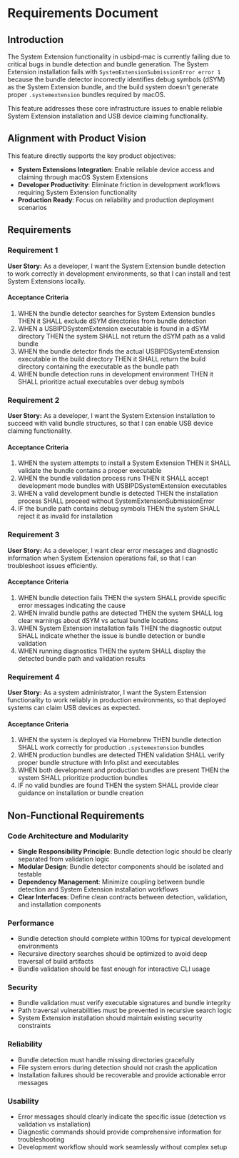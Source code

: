 # Requirements Document

## Introduction

The System Extension functionality in usbipd-mac is currently failing due to critical bugs in bundle detection and bundle generation. The System Extension installation fails with `SystemExtensionSubmissionError error 1` because the bundle detector incorrectly identifies debug symbols (dSYM) as the System Extension bundle, and the build system doesn't generate proper `.systemextension` bundles required by macOS.

This feature addresses these core infrastructure issues to enable reliable System Extension installation and USB device claiming functionality.

## Alignment with Product Vision

This feature directly supports the key product objectives:
- **System Extensions Integration**: Enable reliable device access and claiming through macOS System Extensions
- **Developer Productivity**: Eliminate friction in development workflows requiring System Extension functionality
- **Production Ready**: Focus on reliability and production deployment scenarios

## Requirements

### Requirement 1

**User Story:** As a developer, I want the System Extension bundle detection to work correctly in development environments, so that I can install and test System Extensions locally.

#### Acceptance Criteria

1. WHEN the bundle detector searches for System Extension bundles THEN it SHALL exclude dSYM directories from bundle detection
2. WHEN a USBIPDSystemExtension executable is found in a dSYM directory THEN the system SHALL not return the dSYM path as a valid bundle
3. WHEN the bundle detector finds the actual USBIPDSystemExtension executable in the build directory THEN it SHALL return the build directory containing the executable as the bundle path
4. WHEN bundle detection runs in development environment THEN it SHALL prioritize actual executables over debug symbols

### Requirement 2

**User Story:** As a developer, I want the System Extension installation to succeed with valid bundle structures, so that I can enable USB device claiming functionality.

#### Acceptance Criteria

1. WHEN the system attempts to install a System Extension THEN it SHALL validate the bundle contains a proper executable
2. WHEN the bundle validation process runs THEN it SHALL accept development mode bundles with USBIPDSystemExtension executables
3. WHEN a valid development bundle is detected THEN the installation process SHALL proceed without SystemExtensionSubmissionError
4. IF the bundle path contains debug symbols THEN the system SHALL reject it as invalid for installation

### Requirement 3

**User Story:** As a developer, I want clear error messages and diagnostic information when System Extension operations fail, so that I can troubleshoot issues efficiently.

#### Acceptance Criteria

1. WHEN bundle detection fails THEN the system SHALL provide specific error messages indicating the cause
2. WHEN invalid bundle paths are detected THEN the system SHALL log clear warnings about dSYM vs actual bundle locations
3. WHEN System Extension installation fails THEN the diagnostic output SHALL indicate whether the issue is bundle detection or bundle validation
4. WHEN running diagnostics THEN the system SHALL display the detected bundle path and validation results

### Requirement 4

**User Story:** As a system administrator, I want the System Extension functionality to work reliably in production environments, so that deployed systems can claim USB devices as expected.

#### Acceptance Criteria

1. WHEN the system is deployed via Homebrew THEN bundle detection SHALL work correctly for production `.systemextension` bundles
2. WHEN production bundles are detected THEN validation SHALL verify proper bundle structure with Info.plist and executables
3. WHEN both development and production bundles are present THEN the system SHALL prioritize production bundles
4. IF no valid bundles are found THEN the system SHALL provide clear guidance on installation or bundle creation

## Non-Functional Requirements

### Code Architecture and Modularity
- **Single Responsibility Principle**: Bundle detection logic should be clearly separated from validation logic
- **Modular Design**: Bundle detector components should be isolated and testable
- **Dependency Management**: Minimize coupling between bundle detection and System Extension installation workflows
- **Clear Interfaces**: Define clean contracts between detection, validation, and installation components

### Performance
- Bundle detection should complete within 100ms for typical development environments
- Recursive directory searches should be optimized to avoid deep traversal of build artifacts
- Bundle validation should be fast enough for interactive CLI usage

### Security
- Bundle validation must verify executable signatures and bundle integrity
- Path traversal vulnerabilities must be prevented in recursive search logic
- System Extension installation should maintain existing security constraints

### Reliability
- Bundle detection must handle missing directories gracefully
- File system errors during detection should not crash the application
- Installation failures should be recoverable and provide actionable error messages

### Usability
- Error messages should clearly indicate the specific issue (detection vs validation vs installation)
- Diagnostic commands should provide comprehensive information for troubleshooting
- Development workflow should work seamlessly without complex setup